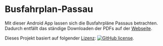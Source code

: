 # Busfahrplan-Passau
Mit dieser Android App lassen sich die Busfahrpläne Passaus betrachten. Dadurch entfällt das ständige Downloaden der PDFs auf der [Webseite](https://www.stadtwerke-passau.de/bus-parken/busfahrplaene/haltestellen-fahrplaene.html).

Dieses Projekt basiert auf folgender [Lizenz](https://github.com/RobTain/Busfahrplan-Passau/blob/master/License): [![GitHub license](https://img.shields.io/github/license/mashape/apistatus.svg)](https://github.com/RobTain/Busfahrplan-Passau). 

